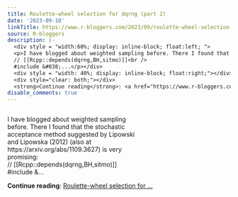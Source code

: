 ```yaml
---
title: Roulette-wheel selection for dqrng (part 2)
date: '2023-09-10'
linkTitle: https://www.r-bloggers.com/2023/09/roulette-wheel-selection-for-dqrng-part-2/
source: R-bloggers
description: |-
  <div style = "width:60%; display: inline-block; float:left; ">
  <p>I have blogged about weighted sampling before. There I found that the stochastic acceptance method suggested by Lipowski and Lipowska (2012) (also at https://arxiv.org/abs/1109.3627) is very promising:<br />
  // [[Rcpp::depends(dqrng,BH,sitmo)]]<br />
  #include &#038;...</p></div>
  <div style = "width: 40%; display: inline-block; float:right;"></div>
  <div style="clear: both;"></div>
  <strong>Continue reading</strong>: <a href="https://www.r-bloggers.com/2023/09/roulette-wheel-selection-for-dqrng-part-2/">Roulette-wheel selection for ...
disable_comments: true
---
```

<div style = "width:60%; display: inline-block; float:left; ">
<p>I have blogged about weighted sampling before. There I found that the stochastic acceptance method suggested by Lipowski and Lipowska (2012) (also at https://arxiv.org/abs/1109.3627) is very promising:<br />
// [[Rcpp::depends(dqrng,BH,sitmo)]]<br />
#include &#038;...</p></div>
<div style = "width: 40%; display: inline-block; float:right;"></div>
<div style="clear: both;"></div>
<strong>Continue reading</strong>: <a href="https://www.r-bloggers.com/2023/09/roulette-wheel-selection-for-dqrng-part-2/">Roulette-wheel selection for ...